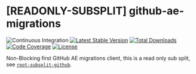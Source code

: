 # [READONLY-SUBSPLIT] github-ae-migrations


![Continuous Integration](https://github.com/php-api-clients/github-ae-migrations/workflows/Continuous%20Integration/badge.svg)
[![Latest Stable Version](https://poser.pugx.org/api-clients/github-ae-migrations/v/stable.png)](https://packagist.org/packages/api-clients/github-ae-migrations)
[![Total Downloads](https://poser.pugx.org/api-clients/github-ae-migrations/downloads.png)](https://packagist.org/packages/api-clients/github-ae-migrations)
[![Code Coverage](https://scrutinizer-ci.com/g/php-api-clients/github-ae-migrations/badges/coverage.png?b==)](https://scrutinizer-ci.com/g/php-api-clients/github-ae-migrations/?branch=)
[![License](https://poser.pugx.org/api-clients/github-ae-migrations/license.png)](https://packagist.org/packages/api-clients/github-ae-migrations)

Non-Blocking first GitHub AE migrations client, this is a read only sub split, see [`root-subsplit-github`](https://github.com/php-api-clients/root-subsplit-github).
